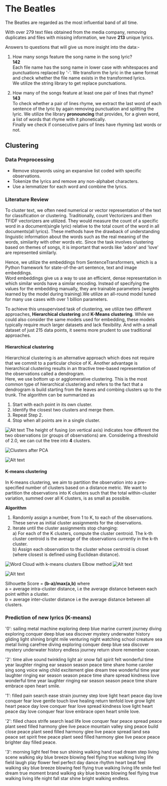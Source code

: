 # The Beatles
The Beatles are regarded as the most influential band of all time. 

With over 279 text files obtained from the media company, removing duplicates and files with missing information, we have **213** unique lyrics. 

Answers to questions that will give us more insight into the data:- 

1. How many songs feature the song name in the song lyric?  \
**142**   
    Each file name has the song name in lower case with whitespaces and punctuations replaced by '-'. We transform the lyric in the same format and check whether the file name exists in the transformed lyrics. \
    We utilize the string library to get replace punctuations.

2. How many of the songs feature at least one pair of lines that rhyme? \
**143**  
    To check whether a pair of lines rhyme, we extract the last word of each sentence of the lyric by again removing punctuation and splitting the lyric.
    We utilize the library **pronouncing** that provides, for a given word, a list of words that rhyme with it phonetically.  
    Finally we check if consecutive pairs of lines have rhyming last words or not.

## Clustering
### Data Preprocessing
* Remove stopwords using an expansive list coded with specific observations.
* Tokenize the lyrics and remove any non-alphabet characters.
* Use a lemmatizer for each word and combine the lyrics.
### Literature Review
To cluster text, we often need numerical or vector representation of the text for classification or clustering.
Traditionally, count Vectorizers and then TFIDF vectorizers are utilized. They would measure the count of a specific word in a document(single lyric) relative to the total count of the word in all documents(all lyrics). These methods have the drawback of understanding linguistic information about the words such as the real meaning of the words, similarity with other words etc. Since the task involves clustering based on themes of songs, it is important that words like 'adore' and 'love' are represented similarly.

Hence, we utilize the embeddings from SentenceTransformers, which is a Python framework for state-of-the-art sentence, text and image embeddings.\
Word embeddings give us a way to use an efficient, dense representation in which similar words have a similar encoding. Instead of specifying the values for the embedding manually, they are trainable parameters (weights learned by the model during training).We utilize an all-round model tuned for many use cases with over 1 billion parameters.

To achieve this unsupervised task of clustering, we utilize two different approaches, **Hierarchical clustering** and **K-Means clustering**. While we could also consider the same models used for embedding, these models typically require much larger datasets and lack flexibility. And with a small dataset of just 215 data points, it seems more prudent to use traditional approaches.
#### Hierarchical clustering

Hierarchical clustering is an alternative approach which does not require that we commit to a particular choice of K. Another advantage is hierarchical clustering results in an ttractive tree-based representation of the observations called a dendrogram.\
Here, we use bottom up or agglomerative clustering. This is the most common type of hierarchical clustering and refers to the fact that a dendrogram is build starting from the leaves and combing clusters up to the trunk.
The algorithm can be summarized as
1. Start with each point in its own cluster.
2. Identify the closest two clusters and merge them.
3. Repeat Step 2.
4. Stop when all points are in a single cluster.

![Alt text](image.png)
The height of fusing (on vertical axis) indicates how different the two observations (or groups of observations) are. Considering a threshold of 2.0, we can cut the tree into **4** clusters.

![Clusters after PCA](image-1.png)

![Alt text](image-2.png)

#### K-means clustering
In K-means clustering, we aim to partition the observation into a pre-specified number of clusters based on a distance metric.
We want to partition the observations into
K clusters such that the total within-cluster variation, summed over all K clusters, is as small as possible.

**Algorithm**
1. Randomly assign a number, from 1 to K, to each of the observations. These
serve as initial cluster assignments for the observations.
1. Iterate until the cluster assignments stop changing: \
a) For each of the K clusters, compute the cluster centroid. The k-th cluster centroid is the average of the observations currently in the k-th cluster. \
b) Assign each observation to the cluster whose centroid is closet (where closest is defined using Euclidean distance).

![Word Cloud with k-means clusters](image-3.png)
Elbow method
![Alt text](image-5.png)



![Alt text](image-4.png)

Silhouette Score = **(b-a)/max(a,b)** where \
a = average intra-cluster distance, i.e the average distance between each point within a cluster.\
b = average inter-cluster distance i.e the average distance between all clusters.

### Prediction of new lyrics (K-means)


'0': sailing metal machine exploring deep blue marine current journey diving exploring conquer deep blue sea discover mystery underwater history gliding light shining bright mile venturing night watching school creature sea metal living carefree diving exploring conquer deep blue sea discover mystery underwater history endless journey  return shore remember ocean.

'2': time alive sound twinkling light air snow fall spirit felt wonderful time year laughter ringing ear season season peace time share home caroler sing song voice wing child excitement glee dream tree wonderful time year laughter ringing ear season season peace time share spread kindness love wonderful time year laughter ringing ear season season peace time share embrace open heart smile.

'1': filled pain search ease strain journey step love light heart peace day love conquer fear love gentle touch love healing return tenfold love grow light heart peace day love conquer fear love spread kindness love light heart peace day love conquer fear love embrace open heart smile love.

'2': filled chaos strife search lead life love conquer fear peace spread peace plant seed filled harmony glee live peace mountain valley sing peace build close peace plant seed filled harmony glee live peace spread land sea peace set spirit free peace plant seed filled harmony glee live peace peace brighter day filled peace.

'3': morning light feel free sun shining walking hand road dream step living scene walking sky blue breeze blowing feel flying true walking living life field laugh play flower feel perfect day dance rhythm heart beat feel walking sky blue breeze blowing feel flying true walking living life smile feel dream true moment brand walking sky blue breeze blowing feel flying true walking living life night fall star shine bright walking endless.